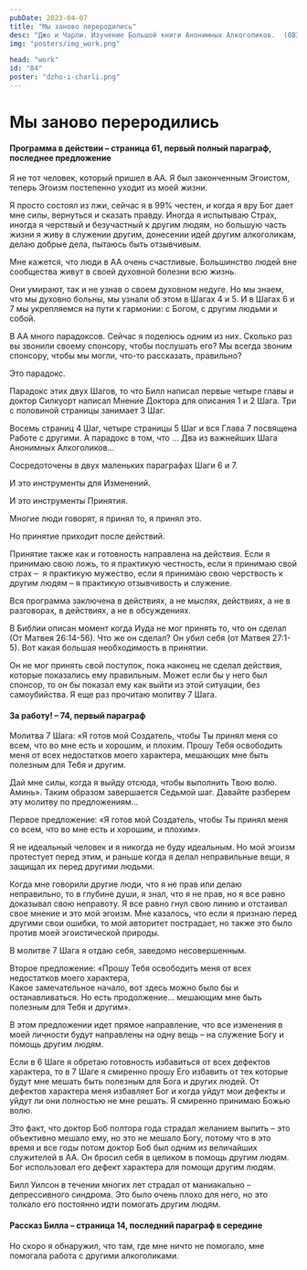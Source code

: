 ```yaml
---
pubDate: 2023-04-07
title: "Мы заново переродились"
desc: "Джо и Чарли. Изучение Большой книги Анонимных Алкоголиков.  (083)"
img: "posters/img_work.png"

head: "work"
id: "84"
poster: "dzho-i-charli.png"
---
```


# Мы заново переродились

#### Программа в действии – страница 61, первый полный параграф, последнее предложение

Я не тот человек, который пришел в АА. Я был законченным Эгоистом, теперь Эгоизм постепенно уходит из моей жизни.

Я просто состоял из лжи, сейчас я в 99% честен, и когда я вру Бог дает мне силы, вернуться и сказать правду. Иногда я испытываю Страх, иногда я черствый и безучастный к другим людям, но большую часть жизни я живу в служении другим, донесении идей другим алкоголикам, делаю добрые дела, пытаюсь быть отзывчивым.

Мне кажется, что люди в АА очень счастливые. Большинство людей вне сообщества живут в своей духовной болезни всю жизнь.

Они умирают, так и не узнав о своем духовном недуге. Но мы знаем, что мы духовно больны, мы узнали об этом в Шагах 4 и 5. И в Шагах 6 и 7 мы укрепляемся на пути к гармонии: с Богом, с другим людьми и собой.

В АА много парадоксов. Сейчас я поделюсь одним из них. Сколько раз вы звонили своему спонсору, чтобы послушать его? Мы всегда звоним спонсору, чтобы мы могли, что-то рассказать, правильно?

Это парадокс.

Парадокс этих двух Шагов, то что Билл написал первые четыре главы и доктор Силкуорт написал Мнение Доктора для описания 1 и 2 Шага. Три с половиной страницы занимает 3 Шаг.

Восемь страниц 4 Шаг, четыре страницы 5 Шаг и вся Глава 7 посвящена Работе с другими. А парадокс в том, что …
Два из важнейших Шага Анонимных Алкоголиков…

Сосредоточены в двух маленьких параграфах Шаги 6 и 7.

И это инструменты для Изменений.

И это инструменты Принятия.

Многие люди говорят, я принял то, я принял это.

Но принятие приходит после действий.

Принятие также как и готовность направлена на действия. Если я принимаю свою ложь, то я практикую честность, если я принимаю свой страх –  я практикую мужество, если я принимаю свою черствость к другим людям – я практикую отзывчивость и служение.

Вся программа заключена в действиях, а не мыслях, действиях, а не в разговорах, в действиях, а не в обсуждениях.

В Библии описан момент когда Иуда не мог принять то, что он сделал (От Матвея 26:14-56). Что же он сделал? Он убил себя (от Матвея 27:1-5). Вот какая большая необходимость в принятии.

Он не мог принять свой поступок, пока наконец не сделал действия, которые показались ему правильным. Может если бы у него был спонсор, то он бы показал ему как выйти из этой ситуации, без самоубийства.
Я еще раз прочитаю молитву 7 Шага.

#### За работу! – 74, первый параграф

Молитва 7 Шага: «Я готов мой Создатель, чтобы Ты принял меня со всем, что во мне есть и хорошим, и плохим. Прошу Тебя освободить меня от всех недостатков моего характера, мешающих мне быть полезным для Тебя и другим.

Дай мне силы, когда я выйду отсюда, чтобы выполнить Твою волю. Аминь». Таким образом завершается Седьмой шаг.
Давайте разберем эту молитву по предложениям…

Первое предложение: «Я готов мой Создатель, чтобы Ты принял меня со всем, что во мне есть и хорошим, и плохим».

Я не идеальный человек и я никогда не буду идеальным. Но мой эгоизм протестует перед этим, и раньше когда я делал неправильные вещи, я защищал их перед другими людьми.

Когда мне говорили другие люди, что я не прав или делаю неправильно, то в глубине души, я знал, что я не прав, но я все равно доказывал свою неправоту. Я все равно гнул свою линию и отстаивал свое мнение и это мой эгоизм. Мне казалось, что если я признаю перед другими свои ошибки, то мой авторитет пострадает, но также это было против моей эгоистической природы.

В молитве 7 Шага я отдаю себя, заведомо несовершенным.

Второе предложение: «Прошу Тебя освободить меня от всех недостатков моего характера, <br>
Какое замечательное начало, вот здесь можно было бы и останавливаться. Но есть продолжение…
мешающим мне быть полезным для Тебя и другим».

В этом предложении идет прямое направление, что все изменения в моей личности будут направлены на одну вещь – на служение Богу и помощь другим людям.

Если в 6 Шаге я обретаю готовность избавиться от всех дефектов характера, то в 7 Шаге я смиренно прошу Его избавить от тех которые будут мне мешать быть полезным для Бога и других людей. От дефектов характера меня избавляет Бог и когда уйдут мои дефекты и уйдут ли они полностью не мне решать. Я смиренно принимаю Божью волю.

Это факт, что доктор Боб полтора года страдал желанием выпить – это объективно мешало ему, но это не мешало Богу, потому что в это время и все годы потом доктор Боб был одним из величайших служителей в АА. Он бросил себя в целиком в помощь другим людям. Бог использовал его дефект характера для помощи другим людям.

Билл Уилсон в течении многих лет страдал от маниакально – депрессивного синдрома. Это было очень плохо для него, но это толкало его постоянно идти помогать другим людям.

#### Рассказ Билла – страница 14, последний параграф в середине

Но скоро я обнаружил, что там, где мне ничто не помогало, мне помогала работа с другими алкоголиками.

